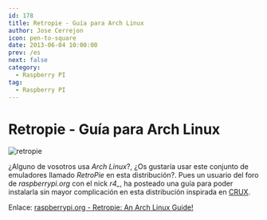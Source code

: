 ```yaml
---
id: 178
title: Retropie - Guía para Arch Linux
author: Jose Cerrejon
icon: pen-to-square
date: 2013-06-04 10:00:00
prev: /es
next: false
category:
  - Raspberry PI
tag:
  - Raspberry PI
---
```


# Retropie - Guía para Arch Linux

![retropie](/images/retropieprojectlogofinish.jpg)

¿Alguno de vosotros usa *Arch Linux*?, ¿Os gustaría usar este conjunto de emuladores llamado *RetroPie* en esta distribución?. Pues un usuario del foro de *raspberrypi.org* con el nick *r4_*, ha posteado una guía para poder instalarla sin mayor complicación en esta distribución inspirada en [CRUX](https://es.wikipedia.org/wiki/CRUX).

Enlace: [raspberrypi.org - Retropie: An Arch Linux Guide!](http://www.raspberrypi.org/phpBB3/viewtopic.php?f=78&t=46013) 